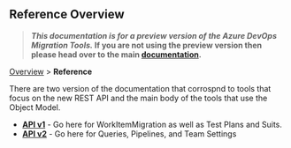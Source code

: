 ## Reference Overview

>**_This documentation is for a preview version of the Azure DevOps Migration Tools._ If you are not using the preview version then please head over to the main [documentation](https://nkdagility.github.io/azure-devops-migration-tools).**

[Overview](.././index.md) > **Reference**

There are two version of the documentation that corrospnd to tools that focus on the new REST API and the main body of the tools that use the Object Model.

- **[API v1](../Reference/v1/index.md)** - Go here for WorkItemMigration as well as Test Plans and Suits.
- **[API v2](../Reference/v2/index.md)** - Go here for Queries, Pipelines, and Team Settings



